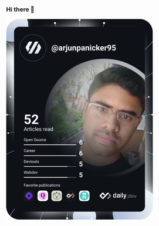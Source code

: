 ### Hi there 👋

<a href="https://app.daily.dev/arjunpanicker95"><img src="https://github.com/arjunpanicker/arjunpanicker/blob/master/devcard.svg" width="400" alt="Arjun Panicker's Dev Card"/></a>

<!--
**arjunpanicker/arjunpanicker** is a ✨ _special_ ✨ repository because its `README.md` (this file) appears on your GitHub profile.

Here are some ideas to get you started:

- 🔭 I’m currently working on ...
- 🌱 I’m currently learning ...
- 👯 I’m looking to collaborate on ...
- 🤔 I’m looking for help with ...
- 💬 Ask me about ...
- 📫 How to reach me: ...
- 😄 Pronouns: ...
- ⚡ Fun fact: ...
-->
